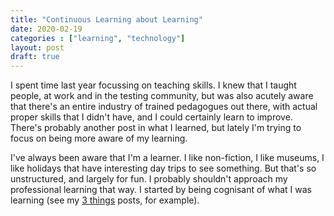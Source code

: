 ```yaml
---
title: "Continuous Learning about Learning"
date: 2020-02-19
categories : ["learning", "technology"]
layout: post
draft: true
---
```


I spent time last year focussing on teaching skills. I knew that I taught people, at work and in the testing community, but was also acutely aware that there's an entire industry of trained pedagogues out there, with actual proper skills that I didn't have, and I could certainly learn to improve. There's probably another post in what I learned, but lately I'm trying to focus on being more aware of my learning.

I've always been aware that I'm a learner. I like non-fiction, I like museums, I like holidays that have interesting day trips to see something. But that's so unstructured, and largely for fun. I probably shouldn't approach my professional learning that way. I started by being cognisant of what I was learning (see my [3 things](/tags/3things/) posts, for example).
